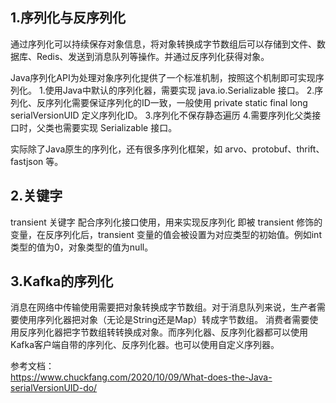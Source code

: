 ## 1.序列化与反序列化
通过序列化可以持续保存对象信息，将对象转换成字节数组后可以存储到文件、数据库、Redis、发送到消息队列等操作。并通过反序列化获得对象。

Java序列化API为处理对象序列化提供了一个标准机制，按照这个机制即可实现序列化。
1.使用Java中默认的序列化器，需要实现 java.io.Serializable 接口。
2.序列化、反序列化需要保证序列化的ID一致，一般使用 private static final long serialVersionUID 定义序列化ID。
3.序列化不保存静态遍历
4.需要序列化父类接口时，父类也需要实现 Serializable 接口。

实际除了Java原生的序列化，还有很多序列化框架，如 arvo、protobuf、thrift、fastjson 等。

## 2.关键字
transient  关键字 配合序列化接口使用，用来实现反序列化
即被 transient 修饰的变量，在反序列化后，transient 变量的值会被设置为对应类型的初始值。例如int类型的值为0，对象类型的值为null。



## 3.Kafka的序列化
消息在网络中传输使用需要把对象转换成字节数组。对于消息队列来说，生产者需要使用序列化器把对象（无论是String还是Map）转成字节数组。
消费者需要使用反序列化器把字节数组转转换成对象。而序列化器、反序列化器都可以使用Kafka客户端自带的序列化、反序列化器。也可以使用自定义序列器。






参考文档：  
https://www.chuckfang.com/2020/10/09/What-does-the-Java-serialVersionUID-do/